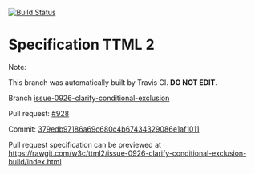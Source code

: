 [![Build Status](https://travis-ci.org/w3c/ttml2.svg?branch=issue-0926-clarify-conditional-exclusion)](https://travis-ci.org/w3c/ttml2)


# Specification TTML 2


Note:


This branch was automatically built by Travis CI. <b>DO NOT EDIT</b>.


 Branch [issue-0926-clarify-conditional-exclusion](https://github.com/w3c/ttml2/tree/issue-0926-clarify-conditional-exclusion)


 Pull request: [#928](https://github.com/w3c/ttml2/pull/928)


 Commit: [379edb97186a69c680c4b67434329086e1af1011](https://github.com/w3c/ttml2/commit/379edb97186a69c680c4b67434329086e1af1011)

Pull request specification can be previewed at https://rawgit.com/w3c/ttml2/issue-0926-clarify-conditional-exclusion-build/index.html



